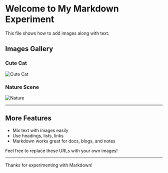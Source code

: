 # Welcome to My Markdown Experiment

This file shows how to add images along with text.

## Images Gallery

### Cute Cat
![Cute Cat](https://cdn2.thecatapi.com/images/MTY3ODIyMQ.jpg)

### Nature Scene
![Nature](https://images.unsplash.com/photo-1506744038136-46273834b3fb?auto=format&fit=crop&w=800&q=60)

---

## More Features

- Mix text with images easily
- Use headings, lists, links
- Markdown works great for docs, blogs, and notes

Feel free to replace these URLs with your own images!

---
Thanks for experimenting with Markdown!
